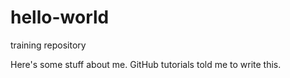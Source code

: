 # hello-world
training repository

Here's some stuff about me.
GitHub tutorials told me to write this.
